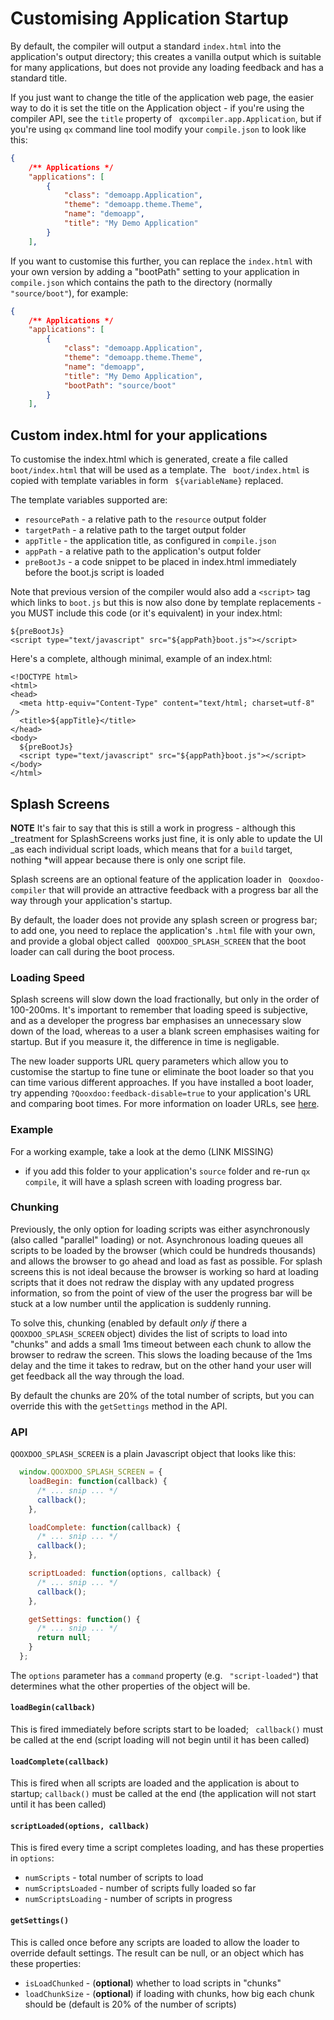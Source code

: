 # Customising Application Startup

By default, the compiler will output a standard `index.html` into the
application's output directory; this creates a vanilla output which is
suitable for many applications, but does not provide any loading
feedback and has a standard title.

If you just want to change the title of the application web page, the
easier way to do it is set the title on the Application object - if
you're using the compiler API, see the `title` property of `
qxcompiler.app.Application`, but if you're using `qx` command line
tool modify your `compile.json` to look like this:

```json
{
    /** Applications */
    "applications": [
        {
            "class": "demoapp.Application",
            "theme": "demoapp.theme.Theme",
            "name": "demoapp",
            "title": "My Demo Application"
        }
    ],
```

If you want to customise this further, you can replace the `index.html`
        with your own version by adding a "bootPath" setting to your
application in `compile.json` which contains the path to the directory
(normally `"source/boot"`), for example:

```json
{
    /** Applications */
    "applications": [
        {
            "class": "demoapp.Application",
            "theme": "demoapp.theme.Theme",
            "name": "demoapp",
            "title": "My Demo Application",
            "bootPath": "source/boot"
        }
    ],
```

## Custom index.html for your applications

To customise the index.html which is generated, create a file called `
boot/index.html` that will be used as a template.  The `
boot/index.html` is copied with template variables in form `
${variableName}` replaced.

The template variables supported are:

-   `resourcePath` - a relative path to the `resource` output folder 
-   `targetPath` -  a relative path to the target output folder
-   `appTitle` - the application title, as configured in `compile.json`
-   `appPath` - a relative path to the application's output folder
-   `preBootJs` - a code snippet to be placed in index.html immediately
    before the boot.js script is loaded

Note that previous version of the compiler would also add a `<script>`
tag which links to `boot.js` but this is now also done by template
replacements - you MUST include this code (or it's equivalent) in your
index.html:

```
${preBootJs}
<script type="text/javascript" src="${appPath}boot.js"></script>
```

Here's a complete, although minimal, example of an index.html:

```
<!DOCTYPE html>
<html>
<head>
  <meta http-equiv="Content-Type" content="text/html; charset=utf-8" />
  <title>${appTitle}</title>
</head>
<body>
  ${preBootJs}
  <script type="text/javascript" src="${appPath}boot.js"></script>
</body>
</html>
```

## Splash Screens

**NOTE** It's fair to say that this is still a work in progress -
although this \_treatment for SplashScreens works just fine, it is
only able to update the UI \_as each individual script loads, which
means that for a `build` target, nothing \*will appear because there
is only one script file.

Splash screens are an optional feature of the application loader in `
Qooxdoo-compiler` that will provide an attractive feedback with a
progress bar all the way through your application's startup.

By default, the loader does not provide any splash screen or progress
bar; to add one, you need to replace the application's `.html` file
with your own, and provide a global object called `
QOOXDOO_SPLASH_SCREEN` that the boot loader can call during the boot
process.

### Loading Speed

Splash screens will slow down the load fractionally, but only in the
order of 100-200ms.  It's important to remember that loading speed is
subjective, and as a developer the progress bar emphasises an
unnecessary slow down of the load, whereas to a user a blank screen
emphasises waiting for startup.  But if you measure it, the difference
in time is negligable.

The new loader supports URL query parameters which allow you to
customise the startup to fine tune or eliminate the boot loader so
that you can time various different approaches.  If you have installed
a boot loader, try appending `?Qooxdoo:feedback-disable=true` to your
application's URL and comparing boot times.  For more information on
loader URLs, see [here](LoaderUrls.md).

### Example

For a working example, take a look at the demo (LINK MISSING)

-   if you add this folder to your application's `source` folder and
    re-run `qx compile`, it will have a splash screen with loading
    progress bar.

### Chunking

Previously, the only option for loading scripts was either
asynchronously (also called "parallel" loading) or not.  Asynchronous
loading queues all scripts to be loaded by the browser (which could be
hundreds thousands) and allows the browser to go ahead and load as
fast as possible.  For splash screens this is not ideal because the
browser is working so hard at loading scripts that it does not redraw
the display with any updated progress information, so from the point
of view of the user the progress bar will be stuck at a low number
until the application is suddenly running.

To solve this, chunking (enabled by default _only if_ there a `
QOOXDOO_SPLASH_SCREEN` object) divides the list of scripts to load
into "chunks" and adds a small 1ms timeout between each chunk to allow
the browser to redraw the screen.  This slows the loading because of
the 1ms delay and the time it takes to redraw, but on the other hand
your user will get feedback all the way through the load.

By default the chunks are 20% of the total number of scripts, but you
can override this with the `getSettings` method in the API.

### API

`QOOXDOO_SPLASH_SCREEN` is a plain Javascript object that looks like
this:

```javascript
  window.QOOXDOO_SPLASH_SCREEN = {
    loadBegin: function(callback) {
      /* ... snip ... */
      callback();
    },

    loadComplete: function(callback) {
      /* ... snip ... */
      callback();
    },

    scriptLoaded: function(options, callback) {
      /* ... snip ... */
      callback();
    },

    getSettings: function() {
      /* ... snip ... */
      return null;
    }
  };

```

The `options` parameter has a `command` property (e.g. `
"script-loaded"`) that determines what the other properties of the
object will be.

#### `loadBegin(callback)`

This is fired immediately before scripts start to be loaded; `
callback()` must be called at the end (script loading will not begin
until it has been called)

#### `loadComplete(callback)`

This is fired when all scripts are loaded and the application is about
to startup; `callback()` must be called at the end (the application
will not start until it has been called)

#### `scriptLoaded(options, callback)`

This is fired every time a script completes loading, and has these
properties in `options`:

-   `numScripts` - total number of scripts to load
-   `numScriptsLoaded` - number of scripts fully loaded so far
-   `numScriptsLoading` - number of scripts in progress

#### `getSettings()`

This is called once before any scripts are loaded to allow the loader
to override default settings.  The result can be null, or an object
which has these properties:

-   `isLoadChunked` - (**optional**) whether to load scripts in "chunks"
-   `loadChunkSize` - (**optional**) if loading with chunks, how big each
    chunk should be (default is 20% of the number of scripts)
